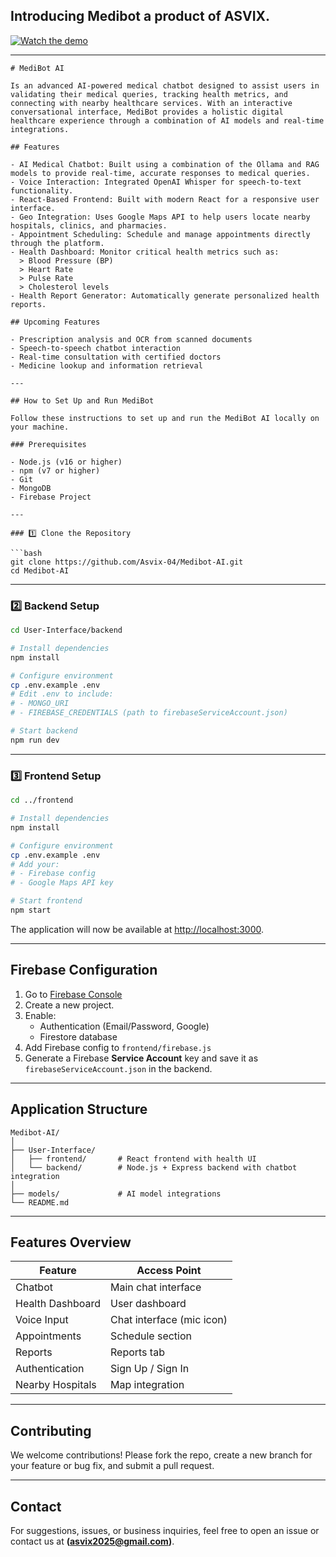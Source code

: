 ## Introducing Medibot a product of ASVIX.

[![Watch the demo](https://img.youtube.com/vi/XQC5HuJTyVY/0.jpg)](https://youtu.be/XQC5HuJTyVY)

---

````
# MediBot AI

Is an advanced AI-powered medical chatbot designed to assist users in validating their medical queries, tracking health metrics, and connecting with nearby healthcare services. With an interactive conversational interface, MediBot provides a holistic digital healthcare experience through a combination of AI models and real-time integrations.

## Features

- AI Medical Chatbot: Built using a combination of the Ollama and RAG models to provide real-time, accurate responses to medical queries.
- Voice Interaction: Integrated OpenAI Whisper for speech-to-text functionality.
- React-Based Frontend: Built with modern React for a responsive user interface.
- Geo Integration: Uses Google Maps API to help users locate nearby hospitals, clinics, and pharmacies.
- Appointment Scheduling: Schedule and manage appointments directly through the platform.
- Health Dashboard: Monitor critical health metrics such as:
  > Blood Pressure (BP)
  > Heart Rate
  > Pulse Rate
  > Cholesterol levels
- Health Report Generator: Automatically generate personalized health reports.

## Upcoming Features

- Prescription analysis and OCR from scanned documents
- Speech-to-speech chatbot interaction
- Real-time consultation with certified doctors
- Medicine lookup and information retrieval

---

## How to Set Up and Run MediBot

Follow these instructions to set up and run the MediBot AI locally on your machine.

### Prerequisites

- Node.js (v16 or higher)
- npm (v7 or higher)
- Git
- MongoDB
- Firebase Project

---

### 1️⃣ Clone the Repository

```bash
git clone https://github.com/Asvix-04/Medibot-AI.git
cd Medibot-AI
````

---

### 2️⃣ Backend Setup

```bash
cd User-Interface/backend

# Install dependencies
npm install

# Configure environment
cp .env.example .env
# Edit .env to include:
# - MONGO_URI
# - FIREBASE_CREDENTIALS (path to firebaseServiceAccount.json)

# Start backend
npm run dev
```

---

### 3️⃣ Frontend Setup

```bash
cd ../frontend

# Install dependencies
npm install

# Configure environment
cp .env.example .env
# Add your:
# - Firebase config
# - Google Maps API key

# Start frontend
npm start
```

The application will now be available at [http://localhost:3000](http://localhost:3000).

---

## Firebase Configuration

1. Go to [Firebase Console](https://firebase.google.com)
2. Create a new project.
3. Enable:
   * Authentication (Email/Password, Google)
   * Firestore database
4. Add Firebase config to `frontend/firebase.js`
5. Generate a Firebase **Service Account** key and save it as `firebaseServiceAccount.json` in the backend.

---

## Application Structure

```
Medibot-AI/
│
├── User-Interface/
│   ├── frontend/       # React frontend with health UI
│   └── backend/        # Node.js + Express backend with chatbot integration
│
├── models/             # AI model integrations
└── README.md
```

---

## Features Overview

| Feature          | Access Point              |
| ---------------- | ------------------------- |
| Chatbot          | Main chat interface       |
| Health Dashboard | User dashboard            |
| Voice Input      | Chat interface (mic icon) |
| Appointments     | Schedule section          |
| Reports          | Reports tab               |
| Authentication   | Sign Up / Sign In         |
| Nearby Hospitals | Map integration           |

---

## Contributing

We welcome contributions! Please fork the repo, create a new branch for your feature or bug fix, and submit a pull request.

---

## Contact

For suggestions, issues, or business inquiries, feel free to open an issue or contact us at **(asvix2025@gmail.com)**.
